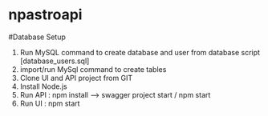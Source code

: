 # npastroapi
#Database Setup
1. Run MySQL command to create database and user from database script [database_users.sql]
2. import/run MySql command to create tables
3. Clone UI and API project from GIT
4. Install Node.js 
5. Run API : npm install --> swagger project start / npm start
6. Run UI : npm start